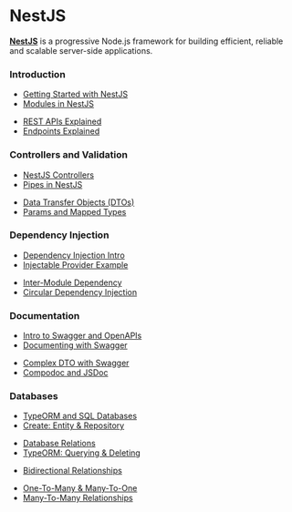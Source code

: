 # NestJS

[**NestJS**](https://nestjs.com) is a progressive Node.js framework for building efficient, reliable and scalable server-side applications.

### Introduction

- [Getting Started with NestJS](./getting-started.md)
- [Modules in NestJS](./nest-modules.md)

<div></div>

- [REST APIs Explained](./rest-api.md)
- [Endpoints Explained](./endpoints.md)

### Controllers and Validation

- [NestJS Controllers](./controllers.md)
- [Pipes in NestJS](./pipes.md)

<div></div>

- [Data Transfer Objects (DTOs)](./dto.md)
- [Params and Mapped Types](./mapped-types.md)

### Dependency Injection

- [Dependency Injection Intro](./depend-injection.md)
- [Injectable Provider Example](./provider-example.md)

<div></div>

- [Inter-Module Dependency](./inter-module-dep.md)
- [Circular Dependency Injection](./circular-dep.md)

### Documentation

- [Intro to Swagger and OpenAPIs](./swagger-intro.md)
- [Documenting with Swagger](./swagger.md)

<div></div>

- [Complex DTO with Swagger](./dto-swagger.md)
- [Compodoc and JSDoc](./compodoc.md)

### Databases

- [TypeORM and SQL Databases](./typeorm-intro.md)
- [Create: Entity & Repository](./entity.md)

<div></div>

- [Database Relations](./database-relations.md)
- [TypeORM: Querying & Deleting](./typeorm-operations.md)

<div></div>

- [Bidirectional Relationships](./bidirectional-relations.md)

<div></div>

- [One-To-Many & Many-To-One](./one-to-many.md)
- [Many-To-Many Relationships](./many-to-many.md)
